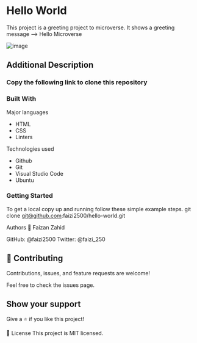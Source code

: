 # Hello World
This project is a greeting project to microverse. It shows a greeting message --> Hello Microverse 

![image](https://user-images.githubusercontent.com/78415728/124821767-897aba00-df88-11eb-9507-8f633323688d.png)


## Additional Description
### Copy the following link to clone this repository


### Built With
Major languages
- HTML
- CSS
- Linters

Technologies used
- Github
- Git
- Visual Studio Code
- Ubuntu

### Getting Started
To get a local copy up and running follow these simple example steps.
git clone git@github.com:faizi2500/hello-world.git

Authors
👤 Faizan Zahid

GitHub: @faizi2500
Twitter: @faizi_250

## 🤝 Contributing
Contributions, issues, and feature requests are welcome!

Feel free to check the issues page.

## Show your support
Give a ⭐️ if you like this project!

📝 License
This project is MIT licensed.
